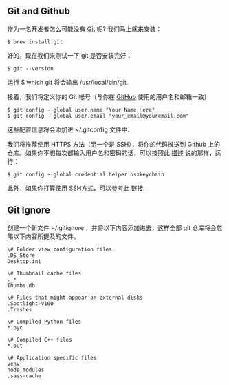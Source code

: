 ## Git and Github  

作为一名开发者怎么可能没有 [Git](http://git-scm.com/) 呢? 我们马上就来安装：
  
```
$ brew install git  
```  

好的，现在我们来测试一下 git 是否安装完好：
  
```
$ git --version  
```  

运行 $ which git 将会输出 /usr/local/bin/git.

接着，我们将定义你的 Git 帐号（与你在 [GitHub](https://github.com/) 使用的用户名和邮箱一致）
  
```
$ git config --global user.name "Your Name Here"
$ git config --global user.email "your_email@youremail.com"  
```  

这些配置信息将会添加进 ~/.gitconfig 文件中.

我们将推荐使用 HTTPS 方法（另一个是 SSH），将你的代码推送到 Github 上的仓库。如果你不想每次都输入用户名和密码的话，可以按照此 [描述](https://help.github.com/articles/set-up-git) 说的那样，运行：
  
```
$ git config --global credential.helper osxkeychain 
```  

此外，如果你打算使用 SSH方式，可以参考此 [链接](https://help.github.com/articles/generating-ssh-keys).  
  
## Git Ignore  

创建一个新文件 ~/.gitignore ，并将以下内容添加进去，这样全部 git 仓库将会忽略以下内容所提及的文件。
  
```
\# Folder view configuration files
.DS_Store
Desktop.ini

\# Thumbnail cache files
._*
Thumbs.db

\# Files that might appear on external disks
.Spotlight-V100
.Trashes

\# Compiled Python files
*.pyc

\# Compiled C++ files
*.out

\# Application specific files
venv
node_modules
.sass-cache  
```